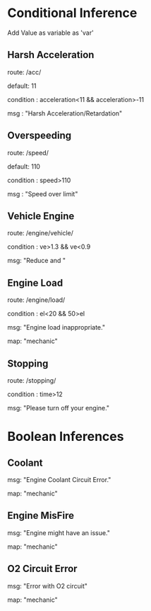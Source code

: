 # Conditional Inference

Add Value as variable as 'var'

## Harsh Acceleration

route: /acc/

default: 11

condition : acceleration<11 && acceleration>-11

msg : "Harsh Acceleration/Retardation"

## Overspeeding

route: /speed/

default: 110

condition : speed>110

msg : "Speed over limit"

## Vehicle Engine

route: /engine/vehicle/

condition : ve>1.3 && ve<0.9

msg: "Reduce and "

## Engine Load

route: /engine/load/

condition : el<20 && 50>el

msg: "Engine load inappropriate."

map: "mechanic"

## Stopping

route: /stopping/

condition : time>12

msg: "Please turn off your engine."

# Boolean Inferences

## Coolant

msg: "Engine Coolant Circuit Error."

map: "mechanic"

## Engine MisFire

msg: "Engine might have an issue."

map: "mechanic"

## O2 Circuit Error

msg: "Error with O2 circuit"

map: "mechanic"